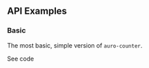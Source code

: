 <!-- AURO-GENERATED-CONTENT:START (FILE:src=./../docs/partials/api.md) -->
<!-- AURO-GENERATED-CONTENT:END -->

## API Examples

### Basic

The most basic, simple version of `auro-counter`.

<div class="exampleWrapper">
  <!-- AURO-GENERATED-CONTENT:START (FILE:src=./../apiExamples/basic.html) -->
  <!-- AURO-GENERATED-CONTENT:END -->
</div>

<auro-accordion alignRight>
  <span slot="trigger">See code</span>

<!-- AURO-GENERATED-CONTENT:START (CODE:src=./../apiExamples/basic.html) -->
<!-- AURO-GENERATED-CONTENT:END -->

</auro-accordion>

